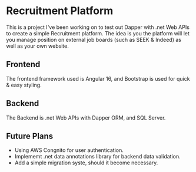 # Recruitment Platform
This is a project I've been working on to test out Dapper with .net Web APIs to create a simple Recruitment platform.
The idea is you the platform will let you manage position on external job boards (such as SEEK & Indeed) as well as your own website. 

## Frontend
The frontend framework used is Angular 16, and  Bootstrap is used for quick & easy styling.

## Backend
The Backend is .net Web APIs with Dapper ORM, and SQL Server. 


## Future Plans
- Using AWS Congnito for user authentication.
- Implememt .net data annotations library for backend data validation.
- Add a simple migration syste, should it become necessary.
